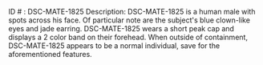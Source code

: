 ID # : DSC-MATE-1825
Description: DSC-MATE-1825 is a human male with spots across his face. Of particular note are the subject's blue clown-like eyes and jade earring. DSC-MATE-1825 wears a short peak cap and displays a 2 color band on their forehead. When outside of containment, DSC-MATE-1825 appears to be a normal individual, save for the aforementioned features. 